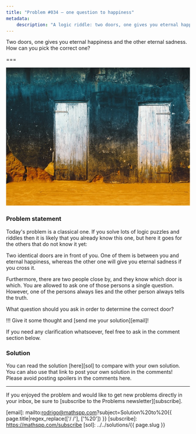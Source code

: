 ```yaml
---
title: "Problem #034 – one question to happiness"
metadata:
    description: "A logic riddle: two doors, one gives you eternal happiness and the other eternal sadness."
---
```


Two doors, one gives you eternal happiness and the other eternal sadness.
How can you pick the correct one?

===

![](thumbnail.png "Photo by Hans Eiskonen on Unsplash.")

### Problem statement

Today's problem is a classical one.
If you solve lots of logic puzzles and riddles then it is likely
that you already know this one, but here it goes for the others that do not know it yet:

Two identical doors are in front of you.
One of them is between you and eternal happiness, whereas the other one will give you eternal sadness if you cross it.

Furthermore, there are two people close by, and they know which door is which.
You are allowed to ask one of those persons a single question.
However, one of the persons always lies and the other person always tells the truth.

What question should you ask in order to determine the correct door?

!!! Give it some thought and [send me your solution][email]!

If you need any clarification whatsoever, feel free to ask in the comment section below.

### Solution

You can read the solution [here][sol] to compare with your own solution.
You can also use that link to post your own solution in the comments! Please avoid posting spoilers in the comments here.

---

If you enjoyed the problem and would like to get new problems directly in your inbox, be sure to [subscribe to the Problems newsletter][subscribe].

[email]: mailto:rodrigo@mathspp.com?subject=Solution%20to%20{{ page.title|regex_replace(['/ /'], ['%20']) }}
[subscribe]: https://mathspp.com/subscribe
[sol]: ../../solutions/{{ page.slug }}
